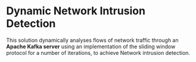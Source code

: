 # Dynamic Network Intrusion Detection
This solution dynamically analyses flows of network traffic through an **Apache Kafka server** using an implementation of the sliding window protocol for a number of iterations, to achieve Network intrusion detection.
